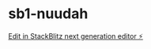 # sb1-nuudah

[Edit in StackBlitz next generation editor ⚡️](https://stackblitz.com/~/github.com/selcukkubur/sb1-nuudah)
